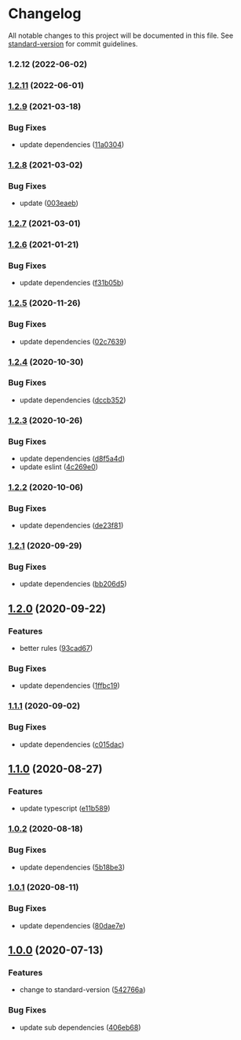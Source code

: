 # Changelog

All notable changes to this project will be documented in this file. See [standard-version](https://github.com/conventional-changelog/standard-version) for commit guidelines.

### 1.2.12 (2022-06-02)

### [1.2.11](https://gitlab.com/e-pilot/platform/cookie-cutter/epilot-eslint-config/compare/v1.2.9...v1.2.11) (2022-06-01)

### [1.2.9](https://gitlab.com/e-pilot/cookie-cutter/epilot-eslint-config/compare/v1.2.8...v1.2.9) (2021-03-18)


### Bug Fixes

* update dependencies ([11a0304](https://gitlab.com/e-pilot/cookie-cutter/epilot-eslint-config/commit/11a0304732aac9c77a5ad2c992bccd5df94c7ac8))

### [1.2.8](https://gitlab.com/e-pilot/cookie-cutter/epilot-eslint-config/compare/v1.2.7...v1.2.8) (2021-03-02)


### Bug Fixes

* update ([003eaeb](https://gitlab.com/e-pilot/cookie-cutter/epilot-eslint-config/commit/003eaeba6cb78bcbe41fe2d2a7c6737e93cc7e9e))

### [1.2.7](https://gitlab.com/e-pilot/cookie-cutter/epilot-eslint-config/compare/v1.2.6...v1.2.7) (2021-03-01)

### [1.2.6](https://gitlab.com/e-pilot/cookie-cutter/epilot-eslint-config/compare/v1.2.5...v1.2.6) (2021-01-21)


### Bug Fixes

* update dependencies ([f31b05b](https://gitlab.com/e-pilot/cookie-cutter/epilot-eslint-config/commit/f31b05b5b4a00da18dbee2299d9b2813affd54a0))

### [1.2.5](https://gitlab.com/e-pilot/cookie-cutter/epilot-eslint-config/compare/v1.2.4...v1.2.5) (2020-11-26)


### Bug Fixes

* update dependencies ([02c7639](https://gitlab.com/e-pilot/cookie-cutter/epilot-eslint-config/commit/02c7639b20f9b87c1be1262ec28628c65cf67871))

### [1.2.4](https://gitlab.com/e-pilot/cookie-cutter/epilot-eslint-config/compare/v1.2.3...v1.2.4) (2020-10-30)


### Bug Fixes

* update dependencies ([dccb352](https://gitlab.com/e-pilot/cookie-cutter/epilot-eslint-config/commit/dccb352cfa8705368e6e55fd8ff4f38c678445fb))

### [1.2.3](https://gitlab.com/e-pilot/cookie-cutter/epilot-eslint-config/compare/v1.2.2...v1.2.3) (2020-10-26)


### Bug Fixes

* update dependencies ([d8f5a4d](https://gitlab.com/e-pilot/cookie-cutter/epilot-eslint-config/commit/d8f5a4d329ecd45c20544c29430c41abdc2d8913))
* update eslint ([4c269e0](https://gitlab.com/e-pilot/cookie-cutter/epilot-eslint-config/commit/4c269e0a30d589eed27771e246bff7116ae76f5b))

### [1.2.2](https://gitlab.com/e-pilot/cookie-cutter/epilot-eslint-config/compare/v1.2.1...v1.2.2) (2020-10-06)


### Bug Fixes

* update dependencies ([de23f81](https://gitlab.com/e-pilot/cookie-cutter/epilot-eslint-config/commit/de23f81616f6389cf952464a160099186be899dd))

### [1.2.1](https://gitlab.com/e-pilot/cookie-cutter/epilot-eslint-config/compare/v1.2.0...v1.2.1) (2020-09-29)


### Bug Fixes

* update dependencies ([bb206d5](https://gitlab.com/e-pilot/cookie-cutter/epilot-eslint-config/commit/bb206d5498d3bd9568c32287e2d66d767cbbaede))

## [1.2.0](https://gitlab.com/e-pilot/cookie-cutter/epilot-eslint-config/compare/v1.1.1...v1.2.0) (2020-09-22)


### Features

* better rules ([93cad67](https://gitlab.com/e-pilot/cookie-cutter/epilot-eslint-config/commit/93cad676add61456039642ec3f4f40b9d05c6b5b))


### Bug Fixes

* update dependencies ([1ffbc19](https://gitlab.com/e-pilot/cookie-cutter/epilot-eslint-config/commit/1ffbc19b3d849ff642957ea01e2cbd406de923b0))

### [1.1.1](https://gitlab.com/e-pilot/cookie-cutter/epilot-eslint-config/compare/v1.1.0...v1.1.1) (2020-09-02)


### Bug Fixes

* update dependencies ([c015dac](https://gitlab.com/e-pilot/cookie-cutter/epilot-eslint-config/commit/c015dace1d2e1b908308cb05b25b45f804d323e5))

## [1.1.0](https://gitlab.com/e-pilot/cookie-cutter/epilot-eslint-config/compare/v1.0.2...v1.1.0) (2020-08-27)


### Features

* update typescript ([e11b589](https://gitlab.com/e-pilot/cookie-cutter/epilot-eslint-config/commit/e11b5891c00e0519bbbf2462c3119af71c7907e9))

### [1.0.2](https://gitlab.com/e-pilot/cookie-cutter/epilot-eslint-config/compare/v1.0.1...v1.0.2) (2020-08-18)


### Bug Fixes

* update dependencies ([5b18be3](https://gitlab.com/e-pilot/cookie-cutter/epilot-eslint-config/commit/5b18be321d3bbbcd27b210e4b0c833c38afdcc55))

### [1.0.1](https://gitlab.com/e-pilot/cookie-cutter/epilot-eslint-config/compare/v1.0.0...v1.0.1) (2020-08-11)


### Bug Fixes

* update dependencies ([80dae7e](https://gitlab.com/e-pilot/cookie-cutter/epilot-eslint-config/commit/80dae7e981579de0d4346684d0c84e94223978dc))

## [1.0.0](https://gitlab.com/e-pilot/cookie-cutter/epilot-eslint-config/compare/v0.7.1...v1.0.0) (2020-07-13)


### Features

* change to standard-version ([542766a](https://gitlab.com/e-pilot/cookie-cutter/epilot-eslint-config/commit/542766a37f0e3e0f1426a97d08ab7e17888ddfc0))


### Bug Fixes

* update sub dependencies ([406eb68](https://gitlab.com/e-pilot/cookie-cutter/epilot-eslint-config/commit/406eb689aad48caeb0453f48418af4c0f5bdd08b))
